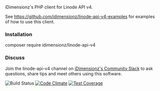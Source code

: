 iDimensionz's PHP client for Linode API v4.

See https://github.com/idimensionz/linode-api-v4-examples for examples of how to use this client.

### Installation ###
composer require idimensionz/linode-api-v4

### Discuss ###
Join the linode-api-v4 channel on [iDimensionz's Community Slack](https://join.slack.com/t/idimensionz-community/shared_invite/enQtNDgyNTI2NTk5MTQwLWJhZTg0MGZiYzU4MWY0YzdmNzViZGNiYTY4MjU1YWYwOGFjYzM4ZGQ0MzFkZDEyYjQ1OTVmNDAxYmQ0Nzk5YjY) to ask questions, share tips and meet others using this software.

![Build Status](https://travis-ci.org/idimensionz/linode-api-v4.svg?branch=php7.0)
[![Code Climate](https://codeclimate.com/github/idimensionz/linode-api-v4/badges/gpa.svg)](https://codeclimate.com/github/idimensionz/linode-api-v4)
[![Test Coverage](https://codeclimate.com/github/idimensionz/linode-api-v4/badges/coverage.svg)](https://codeclimate.com/github/idimensionz/linode-api-v4/coverage)

